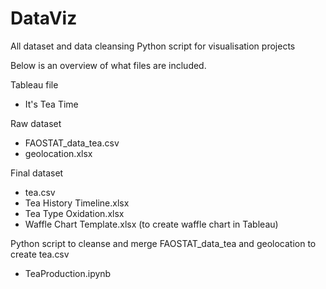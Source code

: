 # DataViz
All dataset and data cleansing Python script for visualisation projects

Below is an overview of what files are included. 

Tableau file
- It's Tea Time

Raw dataset 
- FAOSTAT_data_tea.csv
- geolocation.xlsx

Final dataset
- tea.csv
- Tea History Timeline.xlsx
- Tea Type Oxidation.xlsx
- Waffle Chart Template.xlsx (to create waffle chart in Tableau)

Python script to cleanse and merge FAOSTAT_data_tea and geolocation to create tea.csv
- TeaProduction.ipynb


